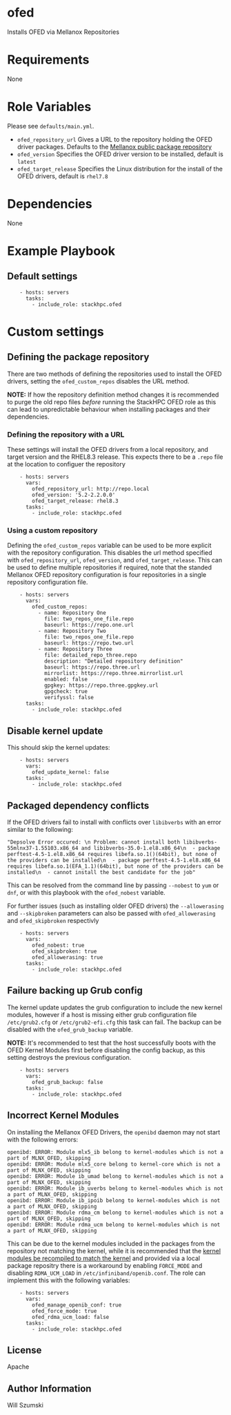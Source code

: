 # ofed

Installs OFED via Mellanox Repositories

# Requirements

None

# Role Variables

Please see `defaults/main.yml`.

* `ofed_repository_url` Gives a URL to the repository holding the OFED driver packages. Defaults to the [Mellanox public package repository](https://linux.mellanox.com/public/repo/mlnx_ofed)
* `ofed_version` Specifies the OFED driver version to be installed, default is `latest`
* `ofed_target_release` Specifies the Linux distribution for the install of the OFED drivers, default is `rhel7.8`

# Dependencies

None

# Example Playbook

## Default settings

```
    - hosts: servers
      tasks:
        - include_role: stackhpc.ofed
```

# Custom settings

## Defining the package repository

There are two methods of defining the repositories used to install the OFED drivers, setting the `ofed_custom_repos` disables the URL method.

**NOTE:** If how the repository definition method changes it is recommended to purge the old repo files _before_ running the StackHPC OFED role as this can lead to unpredictable behaviour when installing packages and their dependencies.

### Defining the repository with a URL

These settings will install the OFED drivers from a local repository, and target version and the RHEL8.3 release. This expects there to be a `.repo` file at the location to configuer the repository

```
    - hosts: servers
      vars:
        ofed_repository_url: http://repo.local
        ofed_version: '5.2-2.2.0.0'
        ofed_target_release: rhel8.3
      tasks:
        - include_role: stackhpc.ofed
```

### Using a custom repository

Defining the `ofed_custom_repos` variable can be used to be more explicit with the repository configuration. This disables the url method specified with `ofed_repository_url`, `ofed_version`, and `ofed_target_release`. This can be used to define multiple repositories if required, note that the standed Mellanox OFED repository configuration is four repositories in a single repository configuration file.

```
    - hosts: servers
      vars:
        ofed_custom_repos:
          - name: Repository One
            file: two_repos_one_file.repo
            baseurl: https://repo.one.url
          - name: Repository Two
            file: two_repos_one_file.repo
            baseurl: https://repo.two.url
          - name: Repository Three
            file: detailed_repo_three.repo
            description: "Detailed repository definition"
            baseurl: https://repo.three.url
            mirrorlist: https://repo.three.mirrorlist.url
            enabled: false
            gpgkey: https://repo.three.gpgkey.url
            gpgcheck: true
            verifyssl: false
      tasks:
        - include_role: stackhpc.ofed
```

## Disable kernel update

This should skip the kernel updates:

```
    - hosts: servers
      vars:
        ofed_update_kernel: false
      tasks:
        - include_role: stackhpc.ofed
```

## Packaged dependency conflicts

If the OFED drivers fail to install with conflicts over `libibverbs` with an error similar to the following:

```
"Depsolve Error occured: \n Problem: cannot install both libibverbs-55mlnx37-1.55103.x86_64 and libibverbs-35.0-1.el8.x86_64\n  - package perftest-4.5-1.el8.x86_64 requires libefa.so.1()(64bit), but none of the providers can be installed\n  - package perftest-4.5-1.el8.x86_64 requires libefa.so.1(EFA_1.1)(64bit), but none of the providers can be installed\n  - cannot install the best candidate for the job"
```

This can be resolved from the command line by passing `--nobest` to `yum` or `dnf`, or with this playbook with the `ofed_nobest` variable.

For further issues (such as installing older OFED drivers) the `--allowerasing` and `--skipbroken` parameters can also be passed with `ofed_allowerasing` and `ofed_skipbroken` respectivly

```
    - hosts: servers
      vars:
        ofed_nobest: true
        ofed_skipbroken: true
        ofed_allowerasing: true
      tasks:
        - include_role: stackhpc.ofed
```

## Failure backing up Grub config

The kernel update updates the grub configuration to include the new kernel modules, however if a host is missing either grub configuration file `/etc/grub2.cfg` or `/etc/grub2-efi.cfg` this task can fail. The backup can be disabled with the `ofed_grub_backup` variable.

**NOTE:** It's recommended to test that the host successfully boots with the OFED Kernel Modules first before disabling the config backup, as this setting destroys the previous configuration.

```
    - hosts: servers
      vars:
        ofed_grub_backup: false
      tasks:
        - include_role: stackhpc.ofed
```
## Incorrect Kernel Modules

On installing the Mellanox OFED Drivers, the `openibd` daemon may not start with the following errors:

```
openibd: ERROR: Module mlx5_ib belong to kernel-modules which is not a part of MLNX_OFED, skipping
openibd: ERROR: Module mlx5_core belong to kernel-core which is not a part of MLNX_OFED, skipping
openibd: ERROR: Module ib_umad belong to kernel-modules which is not a part of MLNX_OFED, skipping
openibd: ERROR: Module ib_uverbs belong to kernel-modules which is not a part of MLNX_OFED, skipping
openibd: ERROR: Module ib_ipoib belong to kernel-modules which is not a part of MLNX_OFED, skipping
openibd: ERROR: Module rdma_cm belong to kernel-modules which is not a part of MLNX_OFED, skipping
openibd: ERROR: Module rdma_ucm belong to kernel-modules which is not a part of MLNX_OFED, skipping
```

This can be due to the kernel modules included in the packages from the repository not matching the kernel, while it is recommended that the [kernel modules be recompiled to match the kernel](https://docs.nvidia.com/networking/display/MLNXOFEDv531001/Installing+Mellanox+OFED#InstallingMellanoxOFED-additionalinstallationproceduresAdditionalInstallationProcedures) and provided via a local package repositry there is a workaround by enabling `FORCE_MODE` and disabling `RDMA_UCM_LOAD` in `/etc/infiniband/openib.conf`. The role can implement this with the following variables:

```
    - hosts: servers
      vars:
        ofed_manage_openib_conf: true
        ofed_force_mode: true
        ofed_rdma_ucm_load: false
      tasks:
        - include_role: stackhpc.ofed
```


License
-------

Apache

Author Information
------------------

Will Szumski
